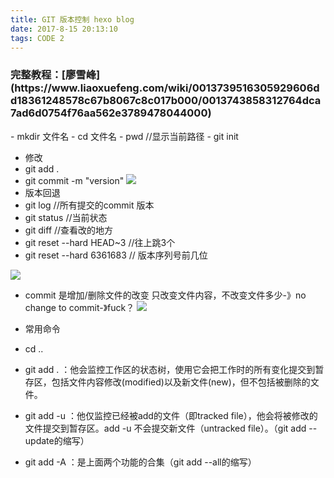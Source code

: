 ```yaml
---
title: GIT 版本控制 hexo blog
date: 2017-8-15 20:13:10
tags: CODE 2
---
```

<h3>完整教程：[廖雪峰](https://www.liaoxuefeng.com/wiki/0013739516305929606dd18361248578c67b8067c8c017b000/0013743858312764dca7ad6d0754f76aa562e3789478044000)</h3>
- mkdir 文件名
- cd 文件名
- pwd   //显示当前路径
- git init

- 修改
- git add .
- git commit -m "version"
![](http://oyj1fkfcr.bkt.clouddn.com/2018-03-05_194256.png)
- 版本回退
- git log  //所有提交的commit 版本
- git status //当前状态
- git diff //查看改的地方
- git reset --hard HEAD~3  //往上跳3个
- git reset --hard 6361683 // 版本序列号前几位

![](http://oyj1fkfcr.bkt.clouddn.com/2018-03-05_194307.png)
- commit 是增加/删除文件的改变 只改变文件内容，不改变文件多少-》no change to commit-》fuck？
![](http://oyj1fkfcr.bkt.clouddn.com/2018-03-05_202932.png)

- 常用命令
- cd ..

- git add . ：他会监控工作区的状态树，使用它会把工作时的所有变化提交到暂存区，包括文件内容修改(modified)以及新文件(new)，但不包括被删除的文件。

- git add -u ：他仅监控已经被add的文件（即tracked file），他会将被修改的文件提交到暂存区。add -u 不会提交新文件（untracked file）。（git add --update的缩写）

- git add -A ：是上面两个功能的合集（git add --all的缩写）
